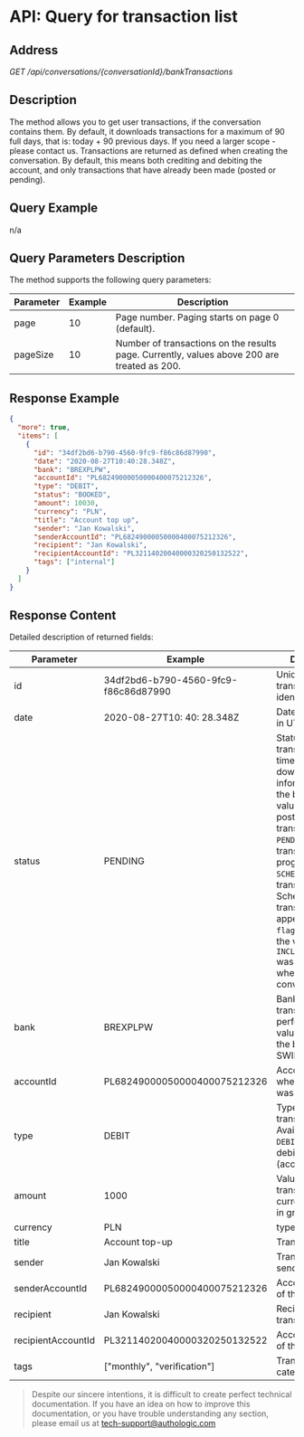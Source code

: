 # API: Query for transaction list

## Address
*GET /api/conversations/{conversationId}/bankTransactions*

## Description

The method allows you to get user transactions, if the conversation contains them.
By default, it downloads transactions for a maximum of 90 full days, that is: today + 90 previous days. 
If you need a larger scope - please contact us. Transactions are returned as defined when creating the conversation. 
By default, this means both crediting and debiting the account, and only transactions that have already been 
made (posted or pending).

## Query Example
n/a

## Query Parameters Description
The method supports the following query parameters:

| Parameter | Example | Description |
| ------- | ------- | ------- |
| page | 10 | Page number. Paging starts on page 0 (default). |
| pageSize | 10 | Number of transactions on the results page. Currently, values above 200 are treated as 200. |

## Response Example

<!--
title: "Example of the response with transaction list"
-->
```json
{
  "more": true,
  "items": [
    {
      "id": "34df2bd6-b790-4560-9fc9-f86c86d87990",
      "date": "2020-08-27T10:40:28.348Z",
      "bank": "BREXPLPW",
      "accountId": "PL68249000050000400075212326",
      "type": "DEBIT",
      "status": "BOOKED",
      "amount": 10030,
      "currency": "PLN",
      "title": "Account top up",
      "sender": "Jan Kowalski",
      "senderAccountId": "PL68249000050000400075212326",
      "recipient": "Jan Kowalski",
      "recipientAccountId": "PL32114020040000320250132522",
      "tags": ["internal"]
    }
  ]
}
```

## Response Content

Detailed description of returned fields:

| Parameter                             | Example | Description |
|---------------------------------------| ------- | ----------- |
| id                                    | 34df2bd6-b790-4560-9fc9-f86c86d87990  | Unique transaction identifier |
| date | 2020-08-27T10: 40: 28.348Z | Date of operation in UTC time |
| status | PENDING | Status of a given transaction at the time of downloading information from the bank. Allowed values: `BOOKED` - posted transaction, `PENDING` - transaction in progress, `SCHEDULED` - future transaction. Scheduled transactions appear when the `flags` field with the value` INCLUDE_SCHEDULED` was specified when creating the conversation. |
| bank | BREXPLPW | Bank where the transaction was performed. The value identifies the bank as the SWIFT / BIC code. |
| accountId | PL68249000050000400075212326 | Account number where transaction was registered. |
| type | DEBIT | Type of transaction. Available values: `DEBIT` (account debit) and `CREDIT` (account credit) |
| amount | 1000 | Value of the transaction in a currency unit, e.g. in grosze. |
| currency | PLN | type of currency |
| title | Account top-up | Transaction title |
| sender | Jan Kowalski | Transaction sender |
| senderAccountId | PL68249000050000400075212326 | Account number of the sender |
| recipient | Jan Kowalski | Recipient of the transaction |
| recipientAccountId | PL32114020040000320250132522 | Account number of the receiver |
| tags | ["monthly", "verification"] | Transaction categories |

<!-- theme: info -->
>
> Despite our sincere intentions, it is difficult to create perfect technical documentation.
> If you have an idea on how to improve this documentation, or you have trouble understanding any section,
> please email us at tech-support@authologic.com


